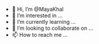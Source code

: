 - 👋 Hi, I’m @MayaKhal
- 👀 I’m interested in ...
- 🌱 I’m currently learning ...
- 💞️ I’m looking to collaborate on ...
- 📫 How to reach me ...

<!---
MayaKhal/MayaKhal is a ✨ special ✨ repository because its `README.md` (this file) appears on your GitHub profile.
You can click the Preview link to take a look at your changes.
--->
